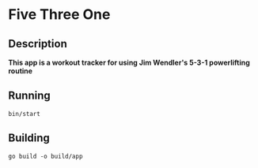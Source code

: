 # Five Three One

## Description
__This app is a workout tracker for using Jim Wendler's 5-3-1 powerlifting routine__

## Running

`bin/start`

## Building

`go build -o build/app`

